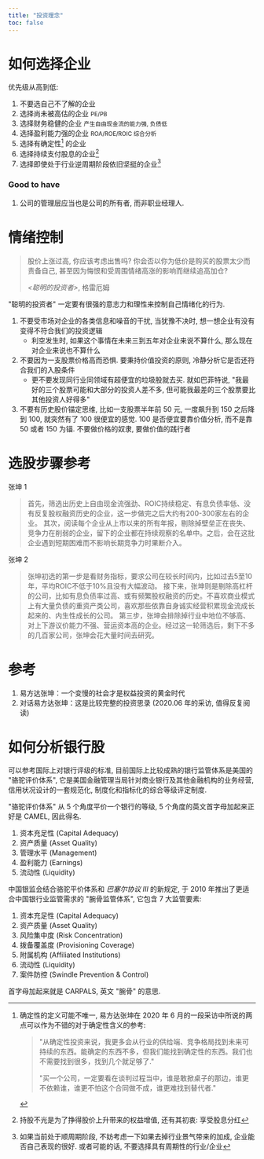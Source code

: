 ```yaml
---
title: "投资理念"
toc: false
---
```


# 如何选择企业

优先级从高到低:

1. 不要选自己不了解的企业
2. 选择尚未被高估的企业 <small>PE/PB</small>
3. 选择财务稳健的企业 <small>产生自由现金流的能力强, 负债低</small>
4. 选择盈利能力强的企业 <small>ROA/ROE/ROIC 综合分析</small>
5. 选择有确定性[^1] 的企业
6. 选择持续支付股息的企业[^2]
7. 选择即使处于行业逆周期阶段依旧坚挺的企业[^3]

### Good to have

1. 公司的管理层应当也是公司的所有者, 而非职业经理人.

# 情绪控制

> 股价上涨过高, 你应该考虑出售吗? 你会否以你为低价是购买的股票太少而责备自己, 甚至因为悔恨和受周围情绪高涨的影响而继续追高加仓?
>
> *<聪明的投资者>*, 格雷厄姆

"聪明的投资者" 一定要有很强的意志力和理性来控制自己情绪化的行为.

1. 不要受市场对企业的各类信息和噪音的干扰, 当犹豫不决时, 想一想企业有没有变得不符合我们的投资逻辑
   - 利空发生时, 如果这个事情在未来三到五年对企业来说不算什么, 那么现在对企业来说也不算什么
2. 不要因为一支股票价格高而恐惧. 要秉持价值投资的原则, 冷静分析它是否还符合我们的入股条件
   - 更不要发现同行业同领域有超便宜的垃圾股就去买. 就如巴菲特说, "我最好的三个股票可能和大部分的投资人差不多, 但可能我最差的三个股票要比其他投资人好得多"
3. 不要有历史股价锚定思维, 比如一支股票半年前 50 元, 一度飙升到 150 之后降到 100, 就突然有了 100 很便宜的感觉. 100 是否便宜要靠价值分析, 而不是靠 50 或者 150 为锚. 不要做价格的奴隶, 要做价值的践行者

# 选股步骤参考

张坤 1

> 首先，筛选出历史上自由现金流强劲、ROIC持续稳定、有息负债率低、没有反复股权融资历史的企业，这一步做完之后大约有200-300家左右的企业。
> 其次，阅读每个企业从上市以来的所有年报，剔除掉壁垒正在丧失、竞争力在削弱的企业，留下的企业都在持续观察的名单中。之后，会在这批企业遇到短期困难而不影响长期竞争力时果断介入。

张坤 2

> 张坤初选的第一步是看财务指标，要求公司在较长时间内，比如过去5至10年，平均ROIC不低于10%且没有大幅波动。
> 接下来，张坤则是剔除高杠杆的公司，比如有息负债率过高、或有频繁股权融资的历史。不喜欢商业模式上有大量负债的重资产类公司，喜欢那些依靠自身诚实经营积累现金流成长起来的、内生性成长的公司。
> 第三步，张坤会排除掉行业中地位不够高、对上下游议价能力不强、营运资本高的企业。经过这一轮筛选后，剩下不多的几百家公司，张坤会花大量时间去研究。

# 参考

1. 易方达张坤：一个变慢的社会才是权益投资的黄金时代
2. 对话易方达张坤：这是比较完整的投资思录 (2020.06 年的采访, 值得反复阅读)

[^1]: 确定性的定义可能不唯一, 易方达张坤在 2020 年 6 月的一段采访中所说的两点可以作为不错的对于确定性含义的参考:
    > "从确定性投资来说，我更多会从行业的供给端、竞争格局找到未来可持续的东西。能确定的东西不多，但我们能找到确定性的东西。我们也不需要找到很多，找到几个就足够了."
    >
	> "买一个公司，一定要看在谈判过程当中，谁是敢掀桌子的那边，谁更不依赖谁，谁更不怕这个合同做不成，谁更难找到替代者."
[^2]: 持股不光是为了挣得股价上升带来的权益增值, 还有其初衷: 享受股息分红
[^3]: 如果当前处于顺周期阶段, 不妨考虑一下如果去掉行业景气带来的加成, 企业能否自己表现的很好. 或者可能的话, 不要选择具有周期性的行业/企业

# 如何分析银行股

可以参考国际上对银行评级的标准, 目前国际上比较成熟的银行监管体系是美国的 "骆驼评价体系", 它是美国金融管理当局针对商业银行及其他金融机构的业务经营, 信用状况设计的一套规范化, 制度化和指标化的综合等级评定制度.

"骆驼评价体系" 从 5 个角度平价一个银行的等级, 5 个角度的英文首字母加起来正好是 CAMEL, 因此得名.

1. 资本充足性 (Capital Adequacy)
2. 资产质量 (Asset Quality)
3. 管理水平 (Management)
4. 盈利能力 (Earnings)
5. 流动性 (Liquidity)

中国银监会结合骆驼平价体系和 *巴塞尔协议 III* 的新规定, 于 2010 年推出了更适合中国银行业监管需求的 "腕骨监管体系", 它包含 7 大监管要素:

1. 资本充足性 (Capital Adequacy)
2. 资产质量 (Asset Quality)
3. 风险集中度 (Risk Concentration)
4. 拨备覆盖度 (Provisioning Coverage)
5. 附属机构 (Affiliated Institutions)
6. 流动性 (Liquidity)
7. 案件防控 (Swindle Prevention & Control)

首字母加起来就是 CARPALS, 英文 "腕骨" 的意思.
